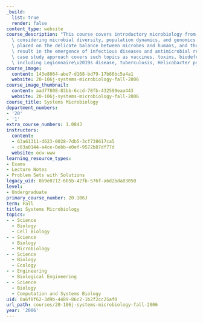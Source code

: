 ```yaml
---
_build:
  list: true
  render: false
content_type: website
course_description: "This course covers introductory microbiology from a systems perspective,\
  \ considering microbial diversity, population dynamics, and genomics. Emphasis is\
  \ placed on the delicate balance between microbes and humans, and the changes that\
  \ result in the emergence of infectious diseases and antimicrobial resistance. The\
  \ case study approach covers such topics as vaccines, toxins, biodefense, and infections\
  \ including Legionnaire\u2019s disease, tuberculosis, Helicobacter pylori, and plague.\n"
course_image:
  content: 143e8064-abe7-d168-bd79-17b66bc5a4a1
  website: 20-106j-systems-microbiology-fall-2006
course_image_thumbnail:
  content: aad77808-83bb-6ccd-78fb-432599eaa443
  website: 20-106j-systems-microbiology-fall-2006
course_title: Systems Microbiology
department_numbers:
- '20'
- '1'
extra_course_numbers: 1.084J
instructors:
  content:
  - 63a61311-d623-0028-7db5-3cf738617ca5
  - c83a0144-a4ce-0ebb-e0ef-9572b87df77d
  website: ocw-www
learning_resource_types:
- Exams
- Lecture Notes
- Problem Sets with Solutions
legacy_uid: 8b9e0712-6b5b-42fb-576f-a6d2bda83050
level:
- Undergraduate
primary_course_number: 20.106J
term: Fall
title: Systems Microbiology
topics:
- - Science
  - Biology
  - Cell Biology
- - Science
  - Biology
  - Microbiology
- - Science
  - Biology
  - Ecology
- - Engineering
  - Biological Engineering
- - Science
  - Biology
  - Computation and Systems Biology
uid: 0a6f8f62-3d9b-4489-86c2-1b2f2cc25af0
url_path: courses/20-106j-systems-microbiology-fall-2006
year: '2006'
---
```


